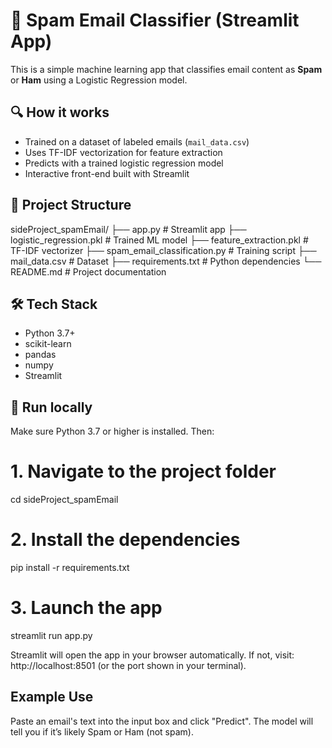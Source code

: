 # 📧 Spam Email Classifier (Streamlit App)

This is a simple machine learning app that classifies email content as **Spam** or **Ham** using a Logistic Regression model.

## 🔍 How it works
- Trained on a dataset of labeled emails (`mail_data.csv`)
- Uses TF-IDF vectorization for feature extraction
- Predicts with a trained logistic regression model
- Interactive front-end built with Streamlit

## 📁 Project Structure
sideProject_spamEmail/
├── app.py # Streamlit app
├── logistic_regression.pkl # Trained ML model
├── feature_extraction.pkl # TF-IDF vectorizer
├── spam_email_classification.py # Training script 
├── mail_data.csv # Dataset
├── requirements.txt # Python dependencies
└── README.md # Project documentation

## 🛠 Tech Stack
- Python 3.7+
- scikit-learn
- pandas
- numpy
- Streamlit

## 🚀 Run locally
Make sure Python 3.7 or higher is installed. Then:

# 1. Navigate to the project folder
cd sideProject_spamEmail

# 2. Install the dependencies
pip install -r requirements.txt

# 3. Launch the app
streamlit run app.py

Streamlit will open the app in your browser automatically.
If not, visit: http://localhost:8501 (or the port shown in your terminal).

## Example Use
Paste an email's text into the input box and click "Predict".
The model will tell you if it’s likely Spam or Ham (not spam).


